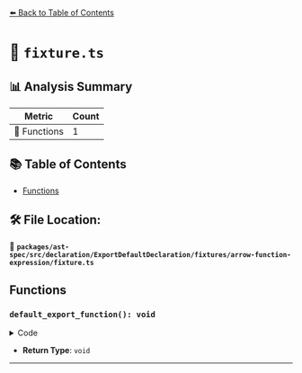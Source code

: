[⬅️ Back to Table of Contents](../../../../../../../index.md)

# 📄 `fixture.ts`

## 📊 Analysis Summary

| Metric | Count |
|--------|-------|
| 🔧 Functions | 1 |

## 📚 Table of Contents

- [Functions](#functions)

## 🛠️ File Location:
📂 **`packages/ast-spec/src/declaration/ExportDefaultDeclaration/fixtures/arrow-function-expression/fixture.ts`**

## Functions

### `default_export_function(): void`

<details><summary>Code</summary>

```ts
() => {}
```
</details>

- **Return Type**: `void`

---